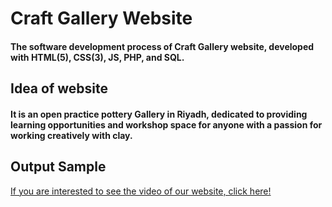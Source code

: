 # Craft Gallery Website
#### The software development process of Craft Gallery website, developed with HTML(5), CSS(3), JS, PHP, and SQL.


## Idea of website
#### It is an open practice pottery Gallery in Riyadh, dedicated to providing learning opportunities and workshop space for anyone with a passion for working creatively with clay.

## Output Sample
[If you are interested to see the video of our website, click here!](https://drive.google.com/file/d/1h60ZXDjkxRrHn3xSv5id493J23ms34pg/view?usp=sharing)
